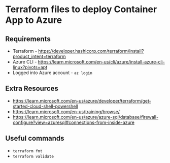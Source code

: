 
# Terraform files to deploy Container App to Azure


## Requirements

* Terraform - https://developer.hashicorp.com/terraform/install?product_intent=terraform
* Azure CLI - https://learn.microsoft.com/en-us/cli/azure/install-azure-cli-linux?pivots=apt
* Logged into Azure account - `az login`


## Extra Resources

* https://learn.microsoft.com/en-us/azure/developer/terraform/get-started-cloud-shell-powershell
* https://learn.microsoft.com/en-us/training/browse/
* https://learn.microsoft.com/en-us/azure/azure-sql/database/firewall-configure?view=azuresql#connections-from-inside-azure

## Useful commands

* `terraform fmt`
* `terraform validate`
